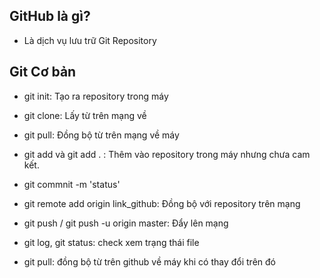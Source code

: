 ## GitHub là gì?
- Là dịch vụ lưu trữ Git Repository 

## Git Cơ bản
- git init: Tạo ra repository trong máy

- git clone: Lấy từ trên mạng về

- git pull: Đồng bộ từ trên mạng về máy

- git add và git add . : Thêm vào repository trong máy nhưng chưa cam kết.
- git commnit -m 'status'

- git remote add origin link_github: Đồng bộ với repository trên mạng

- git push / git push -u origin master: Đẩy lên mạng

- git log, git status: check xem trạng thái file 


- git pull: đồng bộ từ trên github về máy khi có thay đổi trên đó